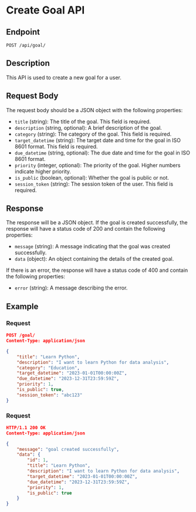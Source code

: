 # Create Goal API

## Endpoint

`POST /api/goal/`

## Description

This API is used to create a new goal for a user.

## Request Body

The request body should be a JSON object with the following properties:

- `title` (string): The title of the goal. This field is required.
- `description` (string, optional): A brief description of the goal.
- `category` (string): The category of the goal. This field is required.
- `target_datetime` (string): The target date and time for the goal in ISO 8601 format. This field is required.
- `due_datetime` (string, optional): The due date and time for the goal in ISO 8601 format.
- `priority` (integer, optional): The priority of the goal. Higher numbers indicate higher priority.
- `is_public` (boolean, optional): Whether the goal is public or not.
- `session_token` (string): The session token of the user. This field is required.

## Response

The response will be a JSON object. If the goal is created successfully, the response will have a status code of 200 and contain the following properties:

- `message` (string): A message indicating that the goal was created successfully.
- `data` (object): An object containing the details of the created goal.

If there is an error, the response will have a status code of 400 and contain the following properties:

- `error` (string): A message describing the error.

## Example

### Request

```json
POST /goal/
Content-Type: application/json

{
    "title": "Learn Python",
    "description": "I want to learn Python for data analysis",
    "category": "Education",
    "target_datetime": "2023-01-01T00:00:00Z",
    "due_datetime": "2023-12-31T23:59:59Z",
    "priority": 1,
    "is_public": true,
    "session_token": "abc123"
}
```

### Request
```json
HTTP/1.1 200 OK
Content-Type: application/json

{
    "message": "goal created successfully",
    "data": {
        "id": 1,
        "title": "Learn Python",
        "description": "I want to learn Python for data analysis",
        "target_datetime": "2023-01-01T00:00:00Z",
        "due_datetime": "2023-12-31T23:59:59Z",
        "priority": 1,
        "is_public": true
    }
}
```
